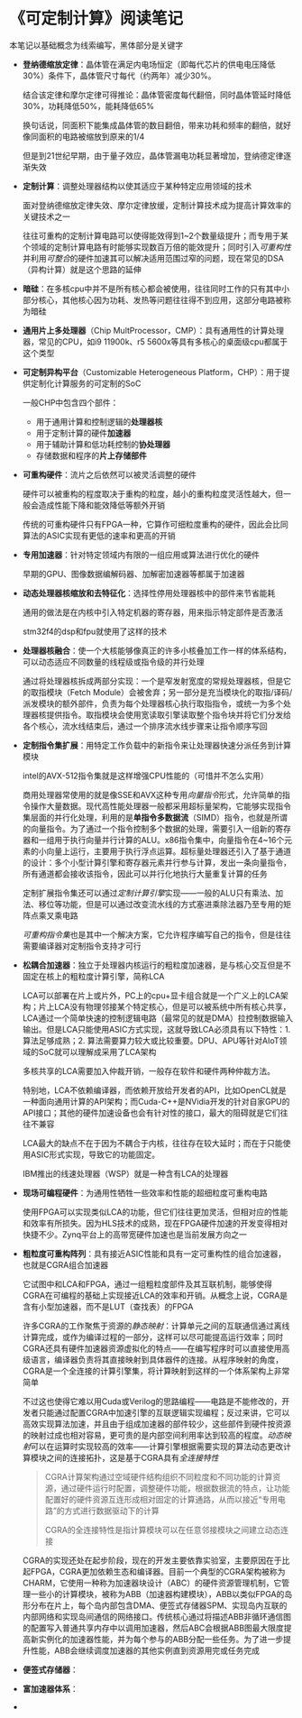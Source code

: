 # 《可定制计算》阅读笔记

本笔记以基础概念为线索编写，黑体部分是关键字

* **登纳德缩放定律**：晶体管在满足内电场恒定（即每代芯片的供电电压降低30%）条件下，晶体管尺寸每代（约两年）减少30%。

    结合该定律和摩尔定律可得推论：晶体管密度每代翻倍，同时晶体管延时降低30%，功耗降低50%，能耗降低65%

    换句话说，同面积下能集成晶体管的数目翻倍，带来功耗和频率的翻倍，就好像同面积的电路被缩放到原来的1/4

    但是到21世纪早期，由于量子效应，晶体管漏电功耗显著增加，登纳德定律逐渐失效

* **定制计算**：调整处理器结构以使其适应于某种特定应用领域的技术

    面对登纳德缩放定律失效、摩尔定律放缓，定制计算技术成为提高计算效率的关键技术之一
    
    往往可重构的定制计算电路可以使得能效得到1~2个数量级提升；而专用于某个领域的定制计算电路有时能够实现数百万倍的能效提升；同时引入*可重构性*并利用*可整合*的硬件加速其可以解决适用范围过窄的问题，现在常见的DSA（异构计算）就是这个思路的延伸
    
* **暗硅**：在多核cpu中并不是所有核心都会被使用，往往同时工作的只有其中小部分核心，其他核心因为功耗、发热等问题往往得不到应用，这部分电路被称为暗硅

* **通用片上多处理器**（Chip MultProcessor，CMP）：具有通用性的计算处理器，常见的CPU，如i9 11900k、r5 5600x等具有多核心的桌面级cpu都属于这个类型

* **可定制异构平台**（Customizable Heterogeneous Platform，CHP）：用于提供定制化计算服务的可定制的SoC

    一般CHP中包含四个部件：

    * 用于通用计算和控制逻辑的**处理器核**
    * 用于定制计算的硬件**加速器**
    * 用于辅助计算和低功耗控制的**协处理器**
    * 存储数据和程序的**片上存储部件**

* **可重构硬件**：流片之后依然可以被灵活调整的硬件

    硬件可以被重构的程度取决于重构的粒度，越小的重构粒度灵活性越大，但一般会造成性能下降和能效降低等额外开销

    传统的可重构硬件只有FPGA一种，它算作可细粒度重构的硬件，因此会比同算法的ASIC实现有更低的速率和更高的开销

* **专用加速器**：针对特定领域内有限的一组应用或算法进行优化的硬件

    早期的GPU、图像数据编解码器、加解密加速器等都属于加速器

* **动态处理器核缩放和去特征化**：选择性停用处理器核中的部件来节省能耗

    通用的做法是在内核中引入特定机器的寄存器，用来指示特定部件是否激活

    stm32f4的dsp和fpu就使用了这样的技术

* **处理器核融合**：使一个大核能够像真正的许多小核叠加工作一样的体系结构，可以动态适应不同数量的线程级或指令级的并行处理

    通过将处理器核拆成两部分实现：一个是窄发射宽度的常规处理器核，但是它的取指模块（Fetch Module）会被舍弃；另一部分是充当模块化的取指/译码/派发模块的额外部件，负责为每个处理器核心执行取指指令，或统一为多个处理器核提供指令。取指模块会使用宽读取引擎读取整个指令块并将它们分发给各个核心，流水线结束后，通过一个排序流水线步骤来让指令顺序写回

* **定制指令集扩展**：用特定工作负载中的新指令来让处理器快速分派任务到计算模块

    intel的AVX-512指令集就是这样增强CPU性能的（可惜并不怎么实用）

    商用处理器常使用的就是像SSE和AVX这种专用*向量指令*形式，允许简单的指令操作大量数据。现代高性能处理器一般都采用超标量架构，它能够实现指令集层面的并行化处理，利用的是**单指令多数据流**（SIMD）指令，也就是所谓的向量指令。为了通过一个指令控制多个数据的处理，需要引入一组新的寄存器和一组用于执行向量并行计算的ALU。x86指令集中，向量指令在4~16个元素的小向量上运行，主要用于执行浮点运算。超标量处理器还引入了基于通道的设计：多个小型计算引擎和寄存器元素并行参与计算，发出一条向量指令，所有通道都会接收该指令，因此可以并行化地执行大量重复计算的任务

    定制扩展指令集还可以通过*定制计算引擎*实现——一般的ALU只有乘法、加法、移位等功能，但是可以通过改变流水线的方式塞进乘除法器乃至专用的矩阵点乘叉乘电路

    *可重构指令集*也是其中一个解决方案，它允许程序编写自己的指令，但是往往需要编译器对定制指令支持才可行

* **松耦合加速器**：独立于处理器内核运行的粗粒度加速器，是与核心交互但是不固定在核上的粗粒度计算引擎，简称LCA

    LCA可以部署在片上或片外，PC上的cpu+显卡组合就是一个广义上的LCA架构；片上LCA没有物理邻接某个特定核心，但是可以被系统中所有核心共享，LCA通过一个简单快速的控制逻辑电路（最常见的就是DMA）拉控制数据输入输出。但是LCA只能使用ASIC方式实现，这就导致LCA必须具有以下特性：1. 算法足够成熟；2. 算法需要算力较大或比较重要。DPU、APU等针对AIoT领域的SoC就可以理解成采用了LCA架构

    多核共享的LCA需要加入仲裁开销，一般存在软件和硬件两种仲裁方法。

    特别地，LCA不依赖编译器，而依赖开放给开发者的API，比如OpenCL就是一种面向通用计算的API架构；而Cuda-C++是NVidia开发的针对自家GPU的API接口；其他的硬件加速设备也会有针对性的接口，最大的阻碍就是它们往往不兼容

    LCA最大的缺点不在于因为不耦合于内核，往往存在较大延时；而在于只能使用ASIC形式实现，导致它的功能固定。

    IBM推出的线速处理器（WSP）就是一种含有LCA的处理器

* **现场可编程硬件**：为通用性牺牲一些效率和性能的超细粒度可重构电路

    使用FPGA可以实现类似LCA的功能，但它们往往更加灵活，但相对应的性能和效率有所损失。因为HLS技术的成熟，现在FPGA硬件加速的开发变得相对快捷不少。Zynq平台上的高带宽硬件加速也是当前发展方向之一

* **粗粒度可重构阵列**：具有接近ASIC性能和具有一定可重构性的组合加速器，也就是CGRA组合加速器

    它试图中和LCA和FPGA，通过一组粗粒度部件及其互联机制，能够使得CGRA在可编程的基础上实现接近LCA的效率和开销。从概念上说，CGRA是含有小型加速器，而不是LUT（查找表）的FPGA

    许多CGRA的工作聚焦于资源的*静态映射*：计算单元之间的互联通信通过离线计算完成，或作为编译过程的一部分，这样可以尽可能提高运行效率；同时CGRA还具有硬件加速器资源虚拟化的特点——在编写程序时可以直接使用高级语言，编译器负责将其直接映射到具体器件的连接。从程序映射的角度，CGRA是一个全连接的计算引擎集，将计算映射到这样的一个体系架构上非常简单

    不过这也使得它难以用Cuda或Verilog的思路编程——电路是不能修改的，开发者只能通过配置CGRA中加速引擎的互联逻辑实现编程；反过来讲，它可以高效实现算法加速，并且由于组成加速器的部件较少，这些部件到硬件按资源的映射过成也相对容易，更可贵的是内部空间利用率达到较高的程度。*动态映射*可以在运算时实现较高的效率——计算引擎根据需要实现的算法动态更改计算模块之间的连接拓扑，这是基于CGRA具有*全连接特性*

    > CGRA计算架构通过空域硬件结构组织不同粒度和不同功能的计算资源，通过硬件运行时配置，调整硬件功能，根据数据流的特点，让功能配置好的硬件资源互连形成相对固定的计算通路，从而以接近“专用电路”的方式进行数据驱动下的计算
    >
    > CGRA的全连接特性是指计算模块可以在任意邻接模块之间建立动态连接

    CGRA的实现还处在起步阶段，现在的开发主要依靠实验室，主要原因在于比起FPGA，CGRA更加依赖生态和编译器。目前一个典型的CGRA架构被称为CHARM，它使用一种称为加速器块设计（ABC）的硬件资源管理机制，它管理一些小的计算模块，被称为ABB（加速器构建模块），ABB以类似FPGA的岛形分布在片上，每个岛内部包含DMA、便签式存储器SPM、实现岛内互联的内部网络和实现岛间通信的网络接口。传统核心通过将描述ABB非循环通信图的配置写入普通共享内存中以调用加速器，然后ABC会根据ABB图最大限度提高新实例化的加速器性能，并为每个参与的ABB分配一些任务。为了进一步提升性能，ABB会继续调度加速器的其他实例直到资源用完或任务完成

* **便签式存储器**：

* **富加速器体系**：

* 





















